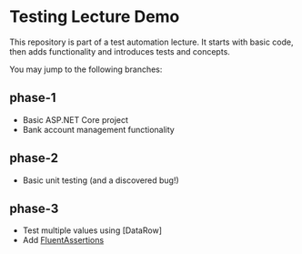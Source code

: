 # Testing Lecture Demo

This repository is part of a test automation lecture. It starts with basic code, then adds functionality and introduces tests and concepts.

You may jump to the following branches:

## phase-1
- Basic ASP.NET Core project
- Bank account management functionality

## phase-2
- Basic unit testing (and a discovered bug!)

## phase-3
- Test multiple values using [DataRow]
- Add [FluentAssertions](https://fluentassertions.com/introduction)
